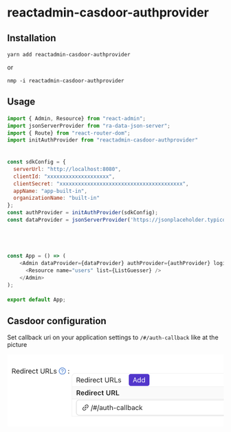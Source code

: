 # reactadmin-casdoor-authprovider

## Installation

```
yarn add reactadmin-casdoor-authprovider
```
or
```
nmp -i reactadmin-casdoor-authprovider
```


## Usage

```js
import { Admin, Resource} from "react-admin";
import jsonServerProvider from "ra-data-json-server";
import { Route} from "react-router-dom";
import initAuthProvider from "reactadmin-casdoor-authprovider"


const sdkConfig = {
  serverUrl: "http://localhost:8080",
  clientId: "xxxxxxxxxxxxxxxxxxxx",
  clientSecret: "xxxxxxxxxxxxxxxxxxxxxxxxxxxxxxxxxxxxxxxx",
  appName: "app-built-in",
  organizationName: "built-in"
};
const authProvider = initAuthProvider(sdkConfig);
const dataProvider = jsonServerProvider('https://jsonplaceholder.typicode.com');




const App = () => (
    <Admin dataProvider={dataProvider} authProvider={authProvider} loginPage={authProvider.loginPage}>
      <Resource name="users" list={ListGuesser} />
    </Admin>
);

export default App;
```

## Casdoor configuration

Set callback uri on your application settings to ```/#/auth-callback``` like at the picture

![callback settings](/img/callback.png "callback settings")